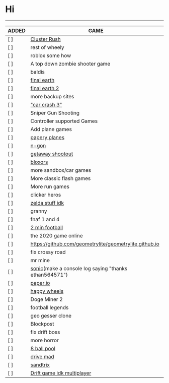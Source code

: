 # Hi
---
| ADDED | GAME |  
|------|--------|
[ ] | [Cluster Rush](https://github.com/thepizzaeditions/thepizzaeditions.github.io) |  
[ ] |  rest of wheely |  
[ ] |  roblox some how |  
[ ] |  A top down zombie shooter game |  
[ ] |  baldis |  
[ ] |  [final earth](https://www.coolmathgames.com/0-the-final-earth) |  
[ ] |  [final earth 2](https://www.coolmathgames.com/0-the-final-earth-2) |  
[ ] |  more backup sites |  
[ ] |  ["car crash 3"](https://www.crazygames.com/game/derby-crash-3) |  
[ ] |  Sniper Gun Shooting |  
[ ] | Controller supported Games |  
[ ] |  Add plane games |  
[ ] | [papery planes](https://1kh0.github.io/projects/papery-planes/index.html) |  
[ ] | [n-gon](https://1kh0.github.io/projects/n-gon/index.html) |  
[ ] | [getaway shootout](https://1kh0.github.io/projects/getaway-shootout/index.html) |  
[ ] | [bloxors](https://1kh0.github.io/projects/bloxors/index.html) |  
[ ] | more sandbox/car games |  
[ ] | More classic flash games | 
[ ] | More run games |  
[ ] | clicker heros |  
[ ] | [zelda stuff idk](https://github.com/search?q=zelda+clone+language%3AHTML+&type=repositorie) |  
[ ] | granny |  
[ ] | fnaf 1 and 4 |  
[ ] | [2 min football](https://2minutefootball.github.io) |  
[ ] | the 2020 game online |  
[ ] | https://github.com/geometrylite/geometrylite.github.io |  
[ ] | fix crossy road |  
[ ] | mr mine |  
[ ] | [sonic](https://github.com/TWS2401/Sonic-CD-WASM?tab=readme-ov-file)(make a console log saying "thanks ethan564571") |  
[ ] | [paper.io](https://github.com/eriseven/Paper.io-2?tab=readme-ov-file) |  
[ ] | [happy wheels](https://github.com/CBGamesdev/chilibowlflash/tree/main/hw) |  
[ ] |  Doge Miner 2 |  
[ ] |  football legends |  
[ ] |  geo gesser clone |  
[ ] | Blockpost |  
[ ] | fix drift boss |  
[ ] | more horror |  
[ ] | [8 ball pool](https://www.coolmathgames.com/0-8-ball-pool) |  
[ ] | [drive mad](https://poki.com/en/g/drive-mad) |  
[ ] | [sandtrix](https://www.crazygames.com/game/sandtrix) |  
[ ] | [Drift game idk multiplayer](https://www.twoplayergames.org/game/multiplayer-drift) |  

